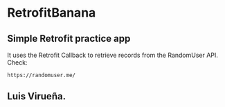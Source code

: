 # RetrofitBanana
## Simple Retrofit practice app

It uses the Retrofit Callback to retrieve records from the RandomUser API.
Check:
```
https://randomuser.me/

```
## Luis Virueña.

